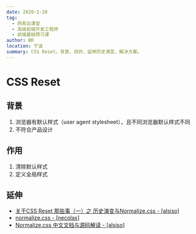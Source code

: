 ```yaml
---
date: 2020-1-20
tag: 
  - 网易云课堂
  - 高级前端开发工程师
  - 前端基础预习课
author: BR
location: 宁波
summary: CSS Reset。背景，目的，延伸历史演变、解决方案。
---
```


# CSS Reset

## 背景

1. 浏览器有默认样式（user agent stylesheet），且不同浏览器默认样式不同
2. 不符合产品设计

## 作用

1. 清除默认样式
2. 定义全局样式

## 延伸

* [关于CSS Reset 那些事（一）之 历史演变与Normalize.css - [alsiso]](https://segmentfault.com/a/1190000003021766)
* [normalize.css - [necolas]](https://github.com/necolas/normalize.css/)
* [Normalize.css 中文文档与源码解读 - [alsiso]](https://github.com/Alsiso/normalize-zh)
